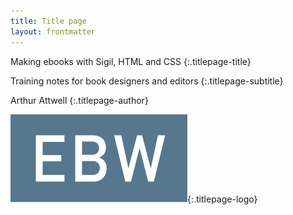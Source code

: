 ```yaml
---
title: Title page
layout: frontmatter
---
```


Making ebooks with Sigil, HTML and&nbsp;CSS
{:.titlepage-title}

Training notes for book designers and&nbsp;editors
{:.titlepage-subtitle}

Arthur Attwell
{:.titlepage-author}

![Publisher logo][logo]{:.titlepage-logo}

[logo]: images/publisher-logo.svg "Publisher logo"
